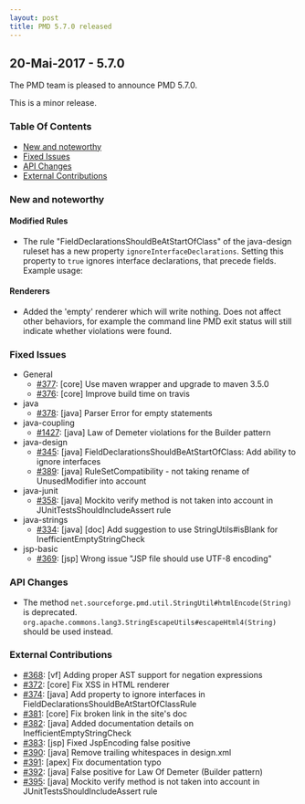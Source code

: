 ```yaml
---
layout: post
title: PMD 5.7.0 released
---
```


## 20-Mai-2017 - 5.7.0

The PMD team is pleased to announce PMD 5.7.0.

This is a minor release.

### Table Of Contents

* [New and noteworthy](#New_and_noteworthy)
* [Fixed Issues](#Fixed_Issues)
* [API Changes](#API_Changes)
* [External Contributions](#External_Contributions)

### New and noteworthy

#### Modified Rules

*   The rule "FieldDeclarationsShouldBeAtStartOfClass" of the java-design ruleset has a new property `ignoreInterfaceDeclarations`.
    Setting this property to `true` ignores interface declarations, that precede fields.
    Example usage:


    <rule ref="rulesets/java/design.xml/FieldDeclarationsShouldBeAtStartOfClass">
        <properties>
            <property name="ignoreInterfaceDeclarations" value="true"/>
        </properties>
    </rule>

#### Renderers

*   Added the 'empty' renderer which will write nothing.  Does not affect other behaviors, for example the command line PMD exit status
    will still indicate whether violations were found.

### Fixed Issues

*   General
    *   [#377](https://github.com/pmd/pmd/issues/377): \[core] Use maven wrapper and upgrade to maven 3.5.0
    *   [#376](https://github.com/pmd/pmd/issues/376): \[core] Improve build time on travis
*   java
    *   [#378](https://github.com/pmd/pmd/issues/378): \[java] Parser Error for empty statements
*   java-coupling
    *   [#1427](https://sourceforge.net/p/pmd/bugs/1427/): \[java] Law of Demeter violations for the Builder pattern
*   java-design
    *   [#345](https://github.com/pmd/pmd/issues/345): \[java] FieldDeclarationsShouldBeAtStartOfClass: Add ability to ignore interfaces
    *   [#389](https://github.com/pmd/pmd/issues/389): \[java] RuleSetCompatibility - not taking rename of UnusedModifier into account
*   java-junit
    *   [#358](https://github.com/pmd/pmd/issues/358): \[java] Mockito verify method is not taken into account in JUnitTestsShouldIncludeAssert rule
*   java-strings
    *   [#334](https://github.com/pmd/pmd/issues/334): \[java] \[doc] Add suggestion to use StringUtils#isBlank for InefficientEmptyStringCheck
*   jsp-basic
    *   [#369](https://github.com/pmd/pmd/issues/369): \[jsp] Wrong issue "JSP file should use UTF-8 encoding"

### API Changes

*   The method `net.sourceforge.pmd.util.StringUtil#htmlEncode(String)` is deprecated.
    `org.apache.commons.lang3.StringEscapeUtils#escapeHtml4(String)` should be used instead.

### External Contributions

*   [#368](https://github.com/pmd/pmd/pull/368): \[vf] Adding proper AST support for negation expressions
*   [#372](https://github.com/pmd/pmd/pull/372): \[core] Fix XSS in HTML renderer
*   [#374](https://github.com/pmd/pmd/pull/374): \[java] Add property to ignore interfaces in FieldDeclarationsShouldBeAtStartOfClassRule
*   [#381](https://github.com/pmd/pmd/pull/381): \[core] Fix broken link in the site's doc
*   [#382](https://github.com/pmd/pmd/pull/382): \[java] Added documentation details on InefficientEmptyStringCheck
*   [#383](https://github.com/pmd/pmd/pull/383): \[jsp] Fixed JspEncoding false positive
*   [#390](https://github.com/pmd/pmd/pull/390): \[java] Remove trailing whitespaces in design.xml
*   [#391](https://github.com/pmd/pmd/pull/391): \[apex] Fix documentation typo
*   [#392](https://github.com/pmd/pmd/pull/392): \[java] False positive for Law Of Demeter (Builder pattern)
*   [#395](https://github.com/pmd/pmd/pull/395): \[java] Mockito verify method is not taken into account in JUnitTestsShouldIncludeAssert rule
